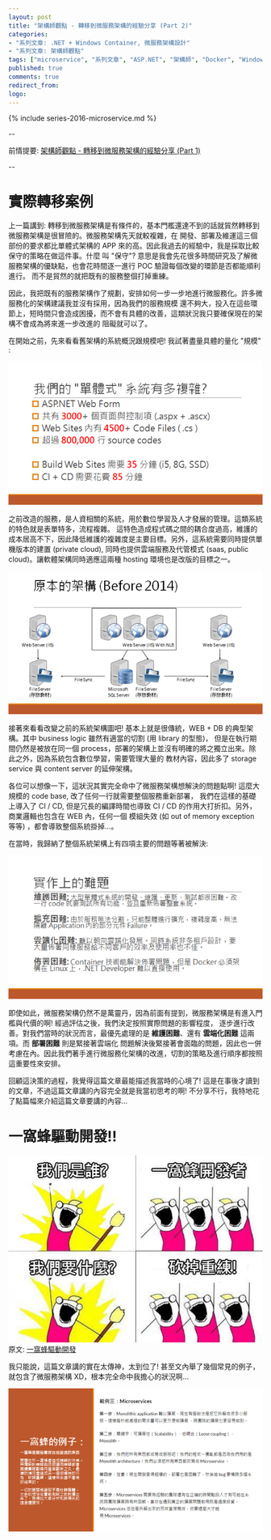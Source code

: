 ```yaml
---
layout: post
title: "架構師觀點 - 轉移到微服務架構的經驗分享 (Part 2)"
categories:
- "系列文章: .NET + Windows Container, 微服務架構設計"
- "系列文章: 架構師觀點"
tags: ["microservice", "系列文章", "ASP.NET", "架構師", "Docker", "Windows Container", "DevOps"]
published: true
comments: true
redirect_from:
logo: 
---
```




<!--more-->

{% include series-2016-microservice.md %}


--

前情提要: [架構師觀點 - 轉移到微服務架構的經驗分享 (Part 1)](/2017/04/15/microservice8-case-study/)


--

# 實際轉移案例

上一篇講到: 轉移到微服務架構是有條件的，基本門檻還達不到的話就貿然轉移到微服務架構是很冒險的。微服務架構先天就較複雜，在
開發、部署及維運這三個部份的要求都比單體式架構的 APP 來的高。因此我過去的經驗中，我是採取比較保守的策略在做這件事。什麼
叫 "保守"? 意思是我會先花很多時間研究及了解微服務架構的優缺點，也會花時間逐一進行 POC 驗證每個改變的環節是否都能順利進行。
而不是貿然的就把既有的服務整個打掉重練。

因此，我把既有的服務架構作了規劃，安排如何一步一步地進行微服務化。許多微服務化的架構建議我並沒有採用，因為我們的服務規模
還不夠大，投入在這些環節上，短時間只會造成困擾，而不會有具體的改善，這類狀況我只要確保現在的架構不會成為將來進一步改進的
阻礙就可以了。

在開始之前，先來看看舊架構的系統概況跟規模吧! 我試著盡量具體的量化 "規模" :

![](2017-05-14-00-48-13.png)

之前改造的服務，是人資相關的系統，用於數位學習及人才發展的管理。這類系統的特色就是表單特多，流程複雜。
這特色造成程式碼之間的耦合度過高，維護的成本居高不下，因此降低維護的複雜度是主要目標。另外，這系統需要同時提供單機版本的建置 (private cloud), 同時也提供雲端服務及代管模式 (saas, public cloud)。讓軟體架構同時適應這兩種 hosting 環境也是改版的目標之一。

![](2017-05-14-00-58-51.png)

接著來看看改變之前的系統架構圖吧! 基本上就是很傳統，WEB + DB 的典型架構。其中 business logic 雖然有適當的切割 (用 library 的型態)，
但是在執行期間仍然是被放在同一個 process，部署的架構上並沒有明確的將之獨立出來。除此之外，因為系統包含數位學習，需要管理大量的
教材內容，因此多了 storage service 與 content server 的延伸架構。

各位可以想像一下，這狀況其實完全命中了微服務架構想解決的問題點啊! 這麼大規模的 code base, 改了任何一行就需要整個服務重新部署，
我們在這樣的基礎上導入了 CI / CD, 但是冗長的編譯時間也導致 CI / CD 的作用大打折扣。另外，商業邏輯也包含在 WEB 內，任何一個
模組失效 (如 out of memory exception 等等) ，都會導致整個系統掛掉...。

在當時，我歸納了整個系統架構上有四項主要的問題等著被解決:

![](2017-05-14-02-23-59.png)

即使如此，微服務架構仍然不是萬靈丹，因為前面有提到，微服務架構是有進入門檻與代價的啊! 經過評估之後，我們決定按照實際問題的影響程度，
逐步進行改善。對我們當時的狀況而言，最優先處理的是 **維護困難**、還有 **雲端化困難** 這兩項。而 **部署困難** 則是緊接著雲端化
問題解決後緊接著會面臨的問題，因此也一併考慮在內。因此我們著手進行微服務化架構的改進，切割的策略及進行順序都按照這重要性來安排。

回顧這決策的過程，我覺得這篇文章最能描述我當時的心境了! 這是在事後才讀到的文章，不過這篇文章講的內容完全就是我當初思考的啊!
不分享不行，我特地花了點篇幅來介紹這篇文章要講的內容...

# 一窩蜂驅動開發!!


![](2017-05-14-02-30-48.png)
原文: [一窩蜂驅動開發](https://blog.chunfuchao.com/?p=656&variant=zh-tw)  

我只能說，這篇文章講的實在太傳神，太到位了! 甚至文內舉了幾個常見的例子，就包含了微服務架構 XD，根本完全命中我擔心的狀況啊...

![](2017-05-14-02-32-22.png)
